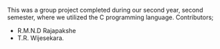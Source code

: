 This was a group project completed during our second year, second semester, where we utilized the C programming language.
Contributors;
* R.M.N.D Rajapakshe
* T.R. Wijesekara.
